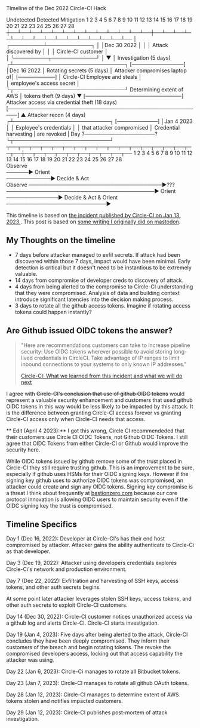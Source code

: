 
<div class="asciiart">
<span class="asciiart-bgwhite">Timeline of the Dec 2022 Circle-CI Hack</span>

 <span class="asciiart-bgred">Undetected                             </span><span class="asciiart-bgorange">Detected       </span><span class="asciiart-bgblue">Mitigation                  </span>
 1  2  3  4  5  6  7  8  9  10 11 12 13 14 15 16 17 18 19 20 21 22 23 24 25 26 27 28
 ┼──┴──┴──┴──┴──┴──┴──┴──┴──┴──┴──┴──┴──┼──┴──┴──┴──┴──┴──┴──┴──┴──┴──┴──┴──┴──┴──┴──
 │                            ┌─────────┴────────────┐
 │                            │Dec 30 2022           │
 │                            │ Attack discovered by │
 │                            │ Circle-CI customer   │          
 │                            └─────────┬────────────┘
 │                                      ▼
 │                                      <span class="asciiart-blue">Investigation (5 days)</span> 
┌┴──────────────────────────────┐       <span class="asciiart-blue">[──────────────]</span>
│Dec 16 2022                    │                      <span class="asciiart-blue">Rotating secrets (5 days)</span> 
│ Attacker compromises laptop of│                      <span class="asciiart-blue">[──────────]</span>
│ Circle-CI Employee and steals │                          
│ employee's access secret      │
└┬──────────────────────────────┘                      <span class="asciiart-blue">Determining extent of AWS</span> 
 │                                                      <span class="asciiart-blue">tokens theft (9 days)</span> 
 ▼                                                     <span class="asciiart-blue">[──────────────────────────]</span>
 <span class="asciiart-red">Attacker access via credential theft (18 days)</span>                             
 <span class="asciiart-red">[─────────────────────────────────────────────────────]</span>
                                                       ▲
        <span class="asciiart-red">Attacker recon (4 days)</span>                       ┌┴──────────────────────────┐
        <span class="asciiart-red">[───────────]</span>                                 │Jan 4 2023                 │
                                                      │ Exployee's credentials    │
                                                      │ that attacker compromised │
                   <span class="asciiart-red">Credential harvesting</span>              | are revoked               |
 Day               <span class="asciiart-red">?───────────────────?</span>              └┬──────────────────────────┘
 ┬──┬──┬──┬──┬──┬──┬──┬──┬──┬──┬──┬──┬──┬──┬──┬──┬──┬──┼──┬──┬──┬──┬──┬──┬──┬──┬──┬──
 1  2  3  4  5  6  7  8  9  10 11 12 13 14 15 16 17 18 19 20 21 22 23 24 25 26 27 28     
 <span class="asciiart-red">Observe</span>         
 <span class="asciiart-red">──────► Orient</span>   
       <span class="asciiart-red">────────────► Decide & Act</span>                                   
 <span class="asciiart-blue">Observe</span>           <span class="asciiart-red">────────────────────────────────────►???</span>                                                                    
 <span class="asciiart-blue">────────────────────────────────────────► Orient</span>
                                         <span class="asciiart-blue">──────────────► Decide & Act & Orient</span>
                                                       <span class="asciiart-blue">───────────────────────────►</span>

</div>


This timeline is based on [the incident published by Circle-CI on Jan 13, 2023.](https://circleci.com/blog/jan-4-2023-incident-report/#how-do-we-know-this-attack-vector-is-closed-and-its-safe-to-build). This post is based on [some writing I originally did on mastodon](https://hexagon.space/@ethan_heilman/109705011088622086).

## My Thoughts on the timeline

* 7 days before attacker managed to exfil secrets. If attack had been discovered within those 7 days, impact would have been minimal. Early detection is critical but it doesn't need to be instantious to be extremely valuable.
* 14 days from compromise of developer creds to discovery of attack.
* 4 days from being alerted to the compromise to Circle-CI understanding that they were compromised. Analysis of data and building context introduce significant latencies into the decision making process.
* 3 days to rotate all the github access tokens. Imagine if rotating access tokens could happen instantly?

## Are Github issued OIDC tokens the answer?

> "Here are recommendations customers can take to increase pipeline security:
> Use OIDC tokens wherever possible to avoid storing long-lived credentials in CircleCI.
> Take advantage of IP ranges to limit inbound connections to your systems to only known IP addresses."
> 
> [Circle-CI: What we learned from this incident and what we will do next](https://circleci.com/blog/jan-4-2023-incident-report/#what-we-learned-from-this-incident-and-what-we-will-do-next)

I agree with ~~Circle-CI's conclusion that use of github OIDC tokens~~ would represent a valuable security enhancement and customers that used github OIDC tokens in this way would be less likely to be impacted by this attack. It is the difference between granting Circle-CI access forever vs granting Circle-CI access only when Circle-CI needs that access.

** Edit (April 4 2023):** I got this wrong, Circle CI recommendeded that their customers use Circle CI OIDC Tokens, not Github OIDC Tokens. I still agree that OIDC Tokens from either Circle-CI or Github would improve the security here. 

While OIDC tokens issued by github remove some of the trust placed in Circle-CI they still require trusting github. This is an improvement to be sure, especially if github uses HSMs for their OIDC signing keys. However if the signing key github uses to authorize OIDC tokens was compromised, an attacker could create and sign any OIDC tokens.
Signing key compromise is a threat I think about frequently at [bastionzero.com](https://bastionzero.com) because our core protocol innovation is allowing OIDC users to maintain security even if the OIDC signing key the trust is compromised.

## Timeline Specifics

Day 1 (Dec 16, 2022): Developer at Circle-CI's has their end host compromised by attacker. Attacker gains the ability authenticate to Circle-Ci as that developer.

Day 3 (Dec 19, 2022): Attacker using developers credentials explores Circle-Ci's network and production environment.

Day 7 (Dec 22, 2022): Exfiltration and harvesting of SSH keys, access tokens, and other auth secrets begins.

At some point later attacker leverages stolen SSH keys, access tokens, and other auth secrets to exploit Circle-CI customers.

Day 14 (Dec 30, 2022): Circle-CI customer notices unauthorized access via a github log and alerts Circle-CI. Circle-CI starts investigation.

Day 19 (Jan 4, 2023): Five days after being alerted to the attack, Circle-CI concludes they have been deeply compromised. They inform their customers of the breach and begin rotating tokens. The revoke the compromised developers access, locking out that access capability the attacker was using.

Day 22 (Jan 6, 2023): Circle-Ci manages to rotate all Bitbucket tokens.

Day 23 (Jan 7, 2023): Circle-CI manages to rotate all github OAuth tokens.

Day 28 (Jan 12, 2023): Circle-CI manages to determine extent of AWS tokens stolen and notifies impacted customers.

Day 29 (Jan 12, 2023): Circle-CI publishes post-mortem of attack investigation.




<!-- <div class="asciiart">

  Day 1  2  3  4  5  6  7  8  9  10 11 12 13 14 15 16 17 18 19 20 21 22 23 24 25 26 27 28
  ────┬─────────────────────────────┬────────────────────────────────────────────────────
      │                            ┌┴─────────────────────┐
      │                            │Dec 30 2022           │
      │                            │ Attack discovered by │
      │                            │ Circle-CI customer   │
      │                            └─────────┬────────────┘
      │                                      │
      │                                      ▼
      │                                      Investigation
      │                                      ────────────────
      │                                              (5 days)
     ┌┴──────────────────────────────┐
     │Dec 16 2022                    │                      Rotating secrets
     │ Attacker compromises laptop of│                      ────────────
     │ Circle-CI Employee and steals │                          (5 days)
     │ employee's access secret      │
     └┬──────────────────────────────┘                      Determining extent of AWS
      │                                                     tokens stole
      ▼                                                     ────────────────────────────
      Attacker access via initial credential theft                              (9 days)
      ───────────────────────────────────────────────────────
                                                    (18 days)
            Attacker recon                                  ▲
            ─────────────                                   │
                 (4 days)                                  ┌┴───────────────────────┐
                                                           │Jan 4 2023              │
                         Credential harvesting             │ Credentials attacker   │
                        ?───────────────────?              │ compromised are revoked│
                                                           └┬───────────────────────┘
                                                            │
  ──────────────────────────────────────────────────────────┴────────────────────────────
  Day 1  2  3  4  5  6  7  8  9  10 11 12 13 14 15 16 17 18 19 20 21 22 23 24 25 26 27 28

</div> -->

 <!-- ┌───────────────────────────────┐
 │Dec 16 2022                    │
 │ Attacker compromises laptop of│
 │Circle-CI Employee and steals  │
 │employee's access secret       │
 └──┬────────────────────────────┘
    │
    │
    ▼
 <span class="asciiart-red">┌─────────────────────────────────┐</span>
 <span class="asciiart-red">│ Attacker has employee's access  │</span>                
 <span class="asciiart-red">└─────────────────────────────────┘</span> -->